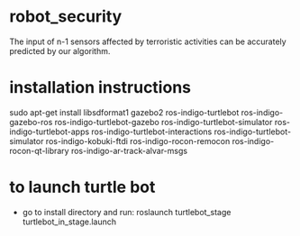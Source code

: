# robot_security
The input of n-1 sensors affected by terroristic activities can be accurately predicted by our algorithm.

# installation instructions

sudo apt-get install libsdformat1 gazebo2 ros-indigo-turtlebot ros-indigo-gazebo-ros ros-indigo-turtlebot-gazebo ros-indigo-turtlebot-simulator ros-indigo-turtlebot-apps ros-indigo-turtlebot-interactions ros-indigo-turtlebot-simulator ros-indigo-kobuki-ftdi ros-indigo-rocon-remocon ros-indigo-rocon-qt-library ros-indigo-ar-track-alvar-msgs
# to launch turtle bot
- go to install directory and run: roslaunch turtlebot_stage turtlebot_in_stage.launch
